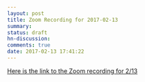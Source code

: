 ```yaml
---
layout: post
title: Zoom Recording for 2017-02-13
summary:
status: draft
hn-discussion:
comments: true
date: 2017-02-13 17:41:22
---
```


[Here is the link to the Zoom recording for 2/13](https://drive.google.com/drive/folders/0B-5GjaosMAovWExIQVZ6VmxUUlk)
